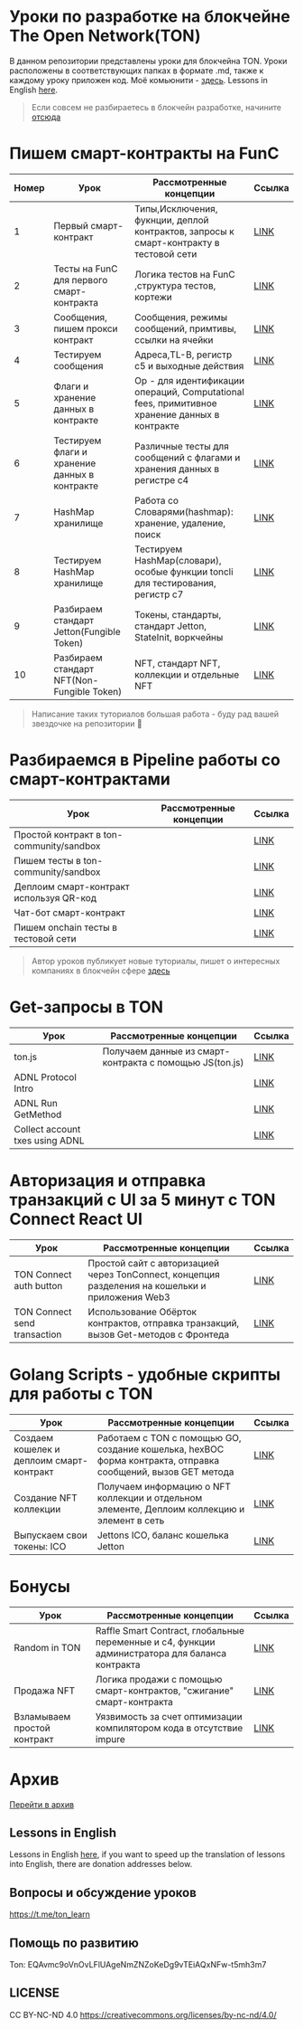 # Уроки по разработке на блокчейне The Open Network(TON)

В данном репозитории представлены уроки для блокчейна TON. Уроки расположены в соответствующих папках в формате .md, также к каждому уроку приложен код. Моё комьюнити - [здесь](https://t.me/ton_learn). Lessons in English [here](https://github.com/romanovichim/TonFunClessons_Eng).

> Если совсем не разбираетесь в блокчейн разработке, начините [отсюда](./intro/intro.md) 

# Пишем смарт-контракты на FunC
| Номер  | Урок | Рассмотренные концепции  | Ссылка | 
| ------------- | ------------- | ------------- | ------------- | 
| 1  | Первый смарт-контракт | Типы,Исключения, фукнции, деплой контрактов, запросы к смарт-контракту в тестовой сети  | [LINK](./lessons/smartcontract/1lesson/firstlesson.md)  | 
| 2 | Тесты на FunC для первого смарт-контракта  | Логика тестов на FunC ,cтруктура тестов, кортежи   |  [LINK](./lessons/smartcontract/2lesson/secondlesson.md) | 
| 3 | Сообщения, пишем прокси контракт | Сообщения, режимы сообщений, примтивы, ссылки на ячейки  |  [LINK](./lessons/smartcontract/3lesson/thirdlesson.md) | 
| 4 | Тестируем сообщения |  Адреса,TL-B, регистр с5 и выходные действия | [LINK](./lessons/smartcontract/4lesson/forthlesson.md)  | 
| 5 | Флаги и хранение данных в контракте | Op - для идентификации  операций, Computational fees, примитивное хранение данных в контракте   | [LINK](./lessons/smartcontract/5lesson/fifthlesson.md)  |  
| 6 | Тестируем флаги и хранение данных в контракте | Различные тесты для сообщений с флагами и хранения данных в регистре с4  | [LINK](./lessons/smartcontract/6lesson/sixthlesson.md)  | 
| 7 | HashMap хранилище  | Работа со Словарями(hashmap): хранение, удаление, поиск  | [LINK](./lessons/smartcontract/7lesson/seventhlesson.md) | 
| 8 | Тестируем HashMap хранилище  | Тестируем HashMap(словари), особые функции toncli для тестирования, регистр с7  | [LINK](./lessons/smartcontract/8lesson/eighthlesson.md)  | 
| 9 | Разбираем стандарт Jetton(Fungible Token)  | Токены, стандарты, стандарт Jetton, StateInit, воркчейны  | [LINK](./lessons/smartcontract/9lesson/ninthlesson.md)  | 
| 10 | Разбираем стандарт NFT(Non-Fungible Token)  | NFT, стандарт NFT, коллекции и отдельные NFT  | [LINK](./lessons/smartcontract/10lesson/tenthlesson.md)  | 

> Написание таких туториалов большая работа - буду рад вашей звездочке на репозитории 🌟 

# Разбираемся в Pipeline работы со смарт-контрактами

| Урок | Рассмотренные концепции  | Ссылка | 
| ------------- | ------------- | ------------- | 
| Простой контракт в ton-community/sandbox |  | [LINK]()  | 
| Пишем тесты в ton-community/sandbox |   |  [LINK]() | 
| Деплоим смарт-контракт используя QR-код |   |  [LINK]() | 
| Чат-бот смарт-контракт |   | [LINK]()  | 
| Пишем onchain тесты в тестовой сети |   | [LINK]()  |  

> Автор уроков публикует новые туториалы, пишет о интересных компаниях в блокчейн сфере [здесь](https://t.me/ton_learn) 

# Get-запросы в TON

| Урок | Рассмотренные концепции  | Ссылка | 
| ------------- | ------------- | ------------- | 
| ton.js | Получаем данные из смарт-контракта с помощью JS(ton.js)  | [LINK](./lessons/requests/20lesson/tonjs.md) | 
| ADNL Protocol Intro |   | [LINK]() | 
| ADNL Run GetMethod |   | [LINK]() | 
| Collect account txes using ADNL |   | [LINK]() | 

# Авторизация и отправка транзакций с UI за 5 минут c TON Connect React UI

| Урок | Рассмотренные концепции  | Ссылка | 
| ------------- | ------------- | ------------- | 
| TON Connect auth button| Простой сайт с авторизацией через TonConnect, концепция разделения на кошельки и приложения Web3  | [LINK](./lessons/tonconnect/button.md) | 
| TON Connect send transaction | Использование Обёрток контрактов, отправка транзакций, вызов Get-методов c Фронтеда  | [LINK](./lessons/tonconnect/sendtx.md) | 

# Golang Scripts - удобные скрипты для работы с TON

| Урок | Рассмотренные концепции  | Ссылка | 
| ------------- | ------------- | ------------- | 
| Создаем кошелек и деплоим смарт-контракт | Работаем с TON с помощью GO, создание кошелька, hexBOC форма контракта, отправка сообщений, вызов GET метода | [LINK](./lessons/golang/14lesson/wallet.md) | 
| Создание NFT коллекции | Получаем информацию о NFT коллекции и отдельном элементе, Деплоим коллекцию и элемент в сеть | [LINK](./lessons/golang/15lesson/NFTCollectionDeploy.md) |
| Выпускаем свои токены: ICO | Jettons ICO, баланс кошелька Jetton  | [LINK](./lessons/golang/16lesson/ICO.md)
# Бонусы

| Урок | Рассмотренные концепции  | Ссылка | 
| ------------- | ------------- | ------------- | 
| Random in TON| Raffle Smart Contract, глобальные переменные и c4, функции администратора для баланса контракта   | [LINK](./lessons/bonus/random/random.md) | 
| Продажа NFT | Логика продажи с помощью смарт-контрактов, "сжигание" смарт-контракта | [LINK](./lessons/bonus/17lesson/nftsale.md) |
| Взламываем простой контракт | Уязвимость за счет оптимизации компилятором кода в отсутствие impure  | [LINK](./lessons/bonus/18lesson/hack.md) | 

# Архив

[Перейти в архив](./arhive)

## Lessons in English

Lessons in English [here](https://github.com/romanovichim/TonFunClessons_Eng), if you want to speed up the translation of lessons into English, there are donation addresses below.

## Вопросы и обсуждение уроков

https://t.me/ton_learn

## Помощь по развитию

Ton:  EQAvmc9oVnOvLFlUAgeNmZNZoKeDg9vTEiAQxNFw-t5mh3m7
 
## LICENSE

CC BY-NC-ND 4.0 https://creativecommons.org/licenses/by-nc-nd/4.0/